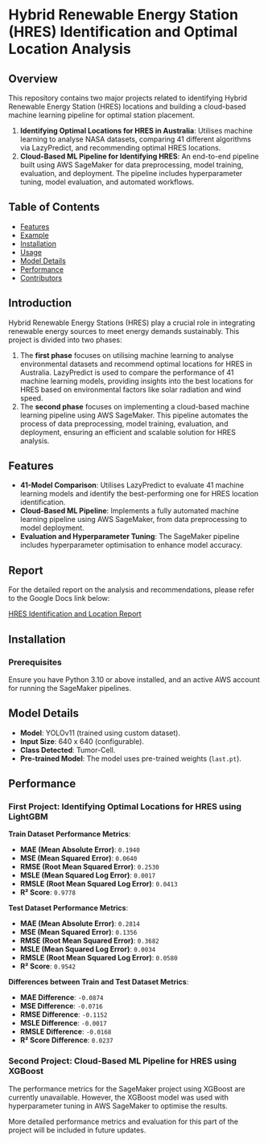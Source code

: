 # Hybrid Renewable Energy Station (HRES) Identification and Optimal Location Analysis

## Overview

This repository contains two major projects related to identifying Hybrid Renewable Energy Station (HRES) locations and building a cloud-based machine learning pipeline for optimal station placement.

1. **Identifying Optimal Locations for HRES in Australia**: Utilises machine learning to analyse NASA datasets, comparing 41 different algorithms via LazyPredict, and recommending optimal HRES locations.
2. **Cloud-Based ML Pipeline for Identifying HRES**: An end-to-end pipeline built using AWS SageMaker for data preprocessing, model training, evaluation, and deployment. The pipeline includes hyperparameter tuning, model evaluation, and automated workflows.

## Table of Contents

- [Features](#features)
- [Example](#example)
- [Installation](#installation)
- [Usage](#usage)
- [Model Details](#model-details)
- [Performance](#performance)
- [Contributors](#contributors)

## Introduction

Hybrid Renewable Energy Stations (HRES) play a crucial role in integrating renewable energy sources to meet energy demands sustainably. This project is divided into two phases:
1. The **first phase** focuses on utilising machine learning to analyse environmental datasets and recommend optimal locations for HRES in Australia. LazyPredict is used to compare the performance of 41 machine learning models, providing insights into the best locations for HRES based on environmental factors like solar radiation and wind speed.
2. The **second phase** focuses on implementing a cloud-based machine learning pipeline using AWS SageMaker. This pipeline automates the process of data preprocessing, model training, evaluation, and deployment, ensuring an efficient and scalable solution for HRES analysis.    
    
## Features

- **41-Model Comparison**: Utilises LazyPredict to evaluate 41 machine learning models and identify the best-performing one for HRES location identification.
- **Cloud-Based ML Pipeline**: Implements a fully automated machine learning pipeline using AWS SageMaker, from data preprocessing to model deployment.
- **Evaluation and Hyperparameter Tuning**: The SageMaker pipeline includes hyperparameter optimisation to enhance model accuracy.

## Report

For the detailed report on the analysis and recommendations, please refer to the Google Docs link below:

[HRES Identification and Location Report](https://drive.google.com/file/d/1ZeGBPC8Dy49Ev_AhLAcX8QueEQ7QCtcM/view?usp=sharing)

## Installation

### Prerequisites

Ensure you have Python 3.10 or above installed, and an active AWS account for running the SageMaker pipelines.


## Model Details

- **Model**: YOLOv11 (trained using custom dataset).
- **Input Size**: 640 x 640 (configurable).
- **Class Detected**: Tumor-Cell.
- **Pre-trained Model**: The model uses pre-trained weights (`last.pt`).

## Performance

### First Project: Identifying Optimal Locations for HRES using LightGBM

**Train Dataset Performance Metrics**:
- **MAE (Mean Absolute Error)**: `0.1940`
- **MSE (Mean Squared Error)**: `0.0640`
- **RMSE (Root Mean Squared Error)**: `0.2530`
- **MSLE (Mean Squared Log Error)**: `0.0017`
- **RMSLE (Root Mean Squared Log Error)**: `0.0413`
- **R² Score**: `0.9778`

**Test Dataset Performance Metrics**:
- **MAE (Mean Absolute Error)**: `0.2814`
- **MSE (Mean Squared Error)**: `0.1356`
- **RMSE (Root Mean Squared Error)**: `0.3682`
- **MSLE (Mean Squared Log Error)**: `0.0034`
- **RMSLE (Root Mean Squared Log Error)**: `0.0580`
- **R² Score**: `0.9542`

**Differences between Train and Test Dataset Metrics**:
- **MAE Difference**: `-0.0874`
- **MSE Difference**: `-0.0716`
- **RMSE Difference**: `-0.1152`
- **MSLE Difference**: `-0.0017`
- **RMSLE Difference**: `-0.0168`
- **R² Score Difference**: `0.0237`

### Second Project: Cloud-Based ML Pipeline for HRES using XGBoost

The performance metrics for the SageMaker project using XGBoost are currently unavailable. However, the XGBoost model was used with hyperparameter tuning in AWS SageMaker to optimise the results.

More detailed performance metrics and evaluation for this part of the project will be included in future updates.

